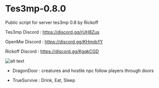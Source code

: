 # Tes3mp-0.8.0
Public script for server tes3mp 0.8 by Rickoff

Tes3mp Discord : https://discord.gg/rUH8Zus

OpenMw Discord : https://discord.gg/KHmdcfY

Rickoff Discord : https://discord.gg/KgqkCGD

 ![alt text](https://cdn.cloudflare.steamstatic.com/steamcommunity/public/images/avatars/a4/a47831e6004ae0e72ce2e0fb55f6ce9cc1693a4c_full.jpg) 

- DragonDoor : creatures and hostile npc follow players through doors

- TrueSurvive : Drink, Eat, Sleep
